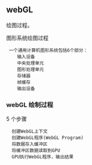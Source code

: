 ## webGL

绘图过程。

图形系统绘图过程

```
 一个通用计算机图形系统包括6个部分：
    输入设备
    中央处理单元
    图形处理单元
    存储器
    帧缓存
    输出设备
```

### webGL 绘制过程

5 个步骤

```
  创建WebGL上下文
  创建WebGL程序(WebGL Program)
  将数据存入缓冲区
  将缓冲区数据读取到GPU
  GPU执行WebGL程序，输出结果
```
